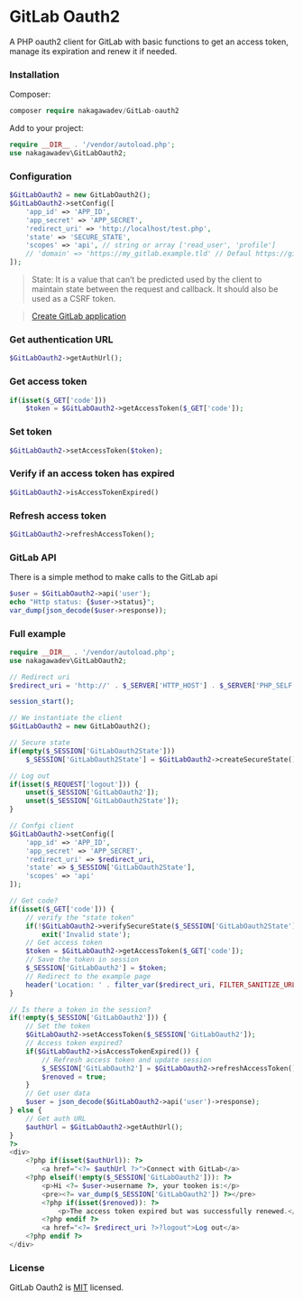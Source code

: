 # GitLab Oauth2

A PHP oauth2 client for GitLab with basic functions to get an access token, manage its expiration and renew it if needed.

### Installation
Composer:
```PHP
composer require nakagawadev/GitLab-oauth2
```
Add to your project:
```PHP
require __DIR__ . '/vendor/autoload.php';
use nakagawadev\GitLabOauth2;
```

### Configuration

```php
$GitLabOauth2 = new GitLabOauth2();
$GitLabOauth2->setConfig([
    'app_id' => 'APP_ID',
    'app_secret' => 'APP_SECRET',
    'redirect_uri' => 'http://localhost/test.php',
    'state' => 'SECURE_STATE',
    'scopes' => 'api', // string or array ['read_user', 'profile']
    // 'domain' => 'https://my_gitlab.example.tld' // Defaul https://gitlab.com
]);
```
>State: It is a value that can’t be predicted used by the client to maintain state between the request and callback. It should also be used as a CSRF token.

>[Create GitLab application](https://gitlab.com/-/profile/applications)

### Get authentication URL
```PHP
$GitLabOauth2->getAuthUrl();
```

### Get access token
```PHP
if(isset($_GET['code']))
    $token = $GitLabOauth2->getAccessToken($_GET['code']);
```

### Set token
```PHP
$GitLabOauth2->setAccessToken($token);
```

### Verify if an access token has expired
```PHP
$GitLabOauth2->isAccessTokenExpired()
```

### Refresh access token
```PHP
$GitLabOauth2->refreshAccessToken();
```

### GitLab API
There is a simple method to make calls to the GitLab api
```PHP
$user = $GitLabOauth2->api('user');
echo "Http status: {$user->status}";
var_dump(json_decode($user->response));
```

### Full example
```PHP
require __DIR__ . '/vendor/autoload.php';
use nakagawadev\GitLabOauth2;

// Redirect uri
$redirect_uri = 'http://' . $_SERVER['HTTP_HOST'] . $_SERVER['PHP_SELF'];

session_start();

// We instantiate the client
$GitLabOauth2 = new GitLabOauth2();

// Secure state
if(empty($_SESSION['GitLabOauth2State']))
    $_SESSION['GitLabOauth2State'] = $GitLabOauth2->createSecureState();

// Log out
if(isset($_REQUEST['logout'])) {
    unset($_SESSION['GitLabOauth2']);
    unset($_SESSION['GitLabOauth2State']);
}

// Confgi client
$GitLabOauth2->setConfig([
    'app_id' => 'APP_ID',
    'app_secret' => 'APP_SECRET',
    'redirect_uri' => $redirect_uri,
    'state' => $_SESSION['GitLabOauth2State'],
    'scopes' => 'api'
]);

// Get code?
if(isset($_GET['code'])) {
    // verify the "state token"
    if(!$GitLabOauth2->verifySecureState($_SESSION['GitLabOauth2State'], $_GET['state']))
        exit('Invalid state');
    // Get access token
    $token = $GitLabOauth2->getAccessToken($_GET['code']);
    // Save the token in session
    $_SESSION['GitLabOauth2'] = $token;
    // Redirect to the example page
    header('Location: ' . filter_var($redirect_uri, FILTER_SANITIZE_URL));
}

// Is there a token in the session?
if(!empty($_SESSION['GitLabOauth2'])) {
    // Set the token
    $GitLabOauth2->setAccessToken($_SESSION['GitLabOauth2']);
    // Access token expired?
    if($GitLabOauth2->isAccessTokenExpired()) {
        // Refresh access token and update session
        $_SESSION['GitLabOauth2'] = $GitLabOauth2->refreshAccessToken();
        $renoved = true;
    }
    // Get user data
    $user = json_decode($GitLabOauth2->api('user')->response);
} else {
    // Get auth URL
    $authUrl = $GitLabOauth2->getAuthUrl();
}
?>
<div>
    <?php if(isset($authUrl)): ?>
        <a href="<?= $authUrl ?>">Connect with GitLab</a>
    <?php elseif(!empty($_SESSION['GitLabOauth2'])): ?>
        <p>Hi <?= $user->username ?>, your tooken is:</p>
        <pre><?= var_dump($_SESSION['GitLabOauth2']) ?></pre>
        <?php if(isset($renoved)): ?>
            <p>The access token expired but was successfully renewed.</p>
        <?php endif ?>
        <a href="<?= $redirect_uri ?>?logout">Log out</a>
    <?php endif ?>
</div>
```

### License
GitLab Oauth2 is [MIT](https://github.com/nakagawadev/GitLab-oauth2/blob/main/LICENSE) licensed.